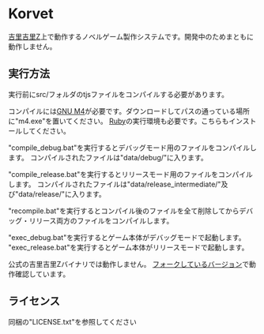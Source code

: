 # Korvet

[吉里吉里Z](http://krkrz.github.io/)上で動作するノベルゲーム製作システムです。開発中のためまともに動作しません。



## 実行方法
実行前にsrc/フォルダのtjsファイルをコンパイルする必要があります。

コンパイルには[GNU M4](https://www.gnu.org/software/m4/)が必要です。ダウンロードしてパスの通っている場所に"m4.exe"を置いてください。
[Ruby](https://www.ruby-lang.org/ja/)の実行環境も必要です。こちらもインストールしてください。

"compile_debug.bat"を実行するとデバッグモード用のファイルをコンパイルします。
コンパイルされたファイルは"data/debug/"に入ります。

"compile_release.bat"を実行するとリリースモード用のファイルをコンパイルします。
コンパイルされたファイルは"data/release_intermediate/"及び"data/release/"に入ります。

"recompile.bat"を実行するとコンパイル後のファイルを全て削除してからデバッグ・リリース両方のファイルをコンパイルします。

"exec_debug.bat"を実行するとゲーム本体がデバッグモードで起動します。
"exec_release.bat"を実行するとゲーム本体がリリースモードで起動します。

公式の吉里吉里Zバイナリでは動作しません。
[フォークしているバージョン](https://github.com/sakano/krkrz)で動作確認しています。



## ライセンス
同梱の"LICENSE.txt"を参照してください
